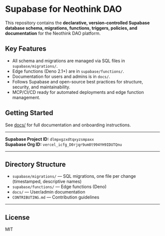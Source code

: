 # Supabase for Neothink DAO

This repository contains the **declarative, version-controlled Supabase database schema, migrations, functions, triggers, policies, and documentation** for the Neothink DAO platform.

## Key Features
- All schema and migrations are managed via SQL files in `supabase/migrations/`.
- Edge functions (Deno 2.1+) are in `supabase/functions/`.
- Documentation for users and admins is in `docs/`.
- Follows Supabase and open-source best practices for structure, security, and maintainability.
- MCP/CI/CD ready for automated deployments and edge function management.

## Getting Started
See [docs/](docs/) for full documentation and onboarding instructions.

---

**Supabase Project ID:** `dlmpxgzxdtqxyzsmpaxx`  
**Supabase Org ID:** `vercel_icfg_D0rjqr9um8t994YH9IDUTQnu`

---

## Directory Structure

- `supabase/migrations/` — SQL migrations, one file per change (timestamped, descriptive names)
- `supabase/functions/` — Edge functions (Deno)
- `docs/` — User/admin documentation
- `CONTRIBUTING.md` — Contribution guidelines

---

## License
MIT

